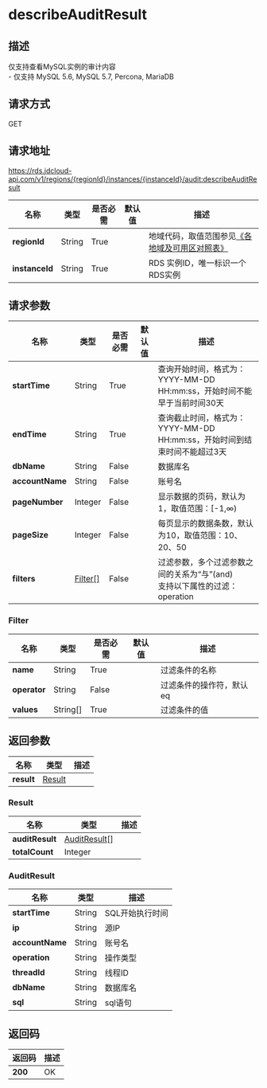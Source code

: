 # describeAuditResult


## 描述
仅支持查看MySQL实例的审计内容<br>- 仅支持 MySQL 5.6, MySQL 5.7, Percona, MariaDB

## 请求方式
GET

## 请求地址
https://rds.jdcloud-api.com/v1/regions/{regionId}/instances/{instanceId}/audit:describeAuditResult

|名称|类型|是否必需|默认值|描述|
|---|---|---|---|---|
|**regionId**|String|True| |地域代码，取值范围参见[《各地域及可用区对照表》](../Enum-Definitions/Regions-AZ.md)|
|**instanceId**|String|True| |RDS 实例ID，唯一标识一个RDS实例|

## 请求参数
|名称|类型|是否必需|默认值|描述|
|---|---|---|---|---|
|**startTime**|String|True| |查询开始时间，格式为：YYYY-MM-DD HH:mm:ss，开始时间不能早于当前时间30天|
|**endTime**|String|True| |查询截止时间，格式为：YYYY-MM-DD HH:mm:ss，开始时间到结束时间不能超过3天|
|**dbName**|String|False| |数据库名|
|**accountName**|String|False| |账号名|
|**pageNumber**|Integer|False| |显示数据的页码，默认为1，取值范围：[-1,∞)|
|**pageSize**|Integer|False| |每页显示的数据条数，默认为10，取值范围：10、20、50|
|**filters**|[Filter[]](describeAuditResult#Filter)|False| |过滤参数，多个过滤参数之间的关系为“与”(and)<br>支持以下属性的过滤：<br>operation<br>|

### <a name="Filter">Filter</a>
|名称|类型|是否必需|默认值|描述|
|---|---|---|---|---|
|**name**|String|True| |过滤条件的名称|
|**operator**|String|False| |过滤条件的操作符，默认eq|
|**values**|String[]|True| |过滤条件的值|

## 返回参数
|名称|类型|描述|
|---|---|---|
|**result**|[Result](describeAuditResult#Result)| |

### <a name="Result">Result</a>
|名称|类型|描述|
|---|---|---|
|**auditResult**|[AuditResult[]](describeAuditResult#AuditResult)| |
|**totalCount**|Integer| |
### <a name="AuditResult">AuditResult</a>
|名称|类型|描述|
|---|---|---|
|**startTime**|String|SQL开始执行时间|
|**ip**|String|源IP|
|**accountName**|String|账号名|
|**operation**|String|操作类型|
|**threadId**|String|线程ID|
|**dbName**|String|数据库名|
|**sql**|String|sql语句|

## 返回码
|返回码|描述|
|---|---|
|**200**|OK|
